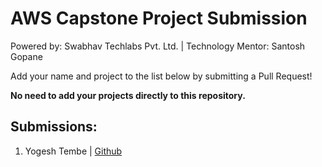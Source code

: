 # AWS Capstone Project Submission

Powered by: Swabhav Techlabs Pvt. Ltd. | Technology Mentor: Santosh Gopane


Add your name and project to the list below by submitting a Pull Request!

**No need to add your projects directly to this repository.**

## Submissions:

1. Yogesh Tembe | [Github](https://github.com/YogeshTembe/swabhav-training/tree/main/aws/ecartapp)
